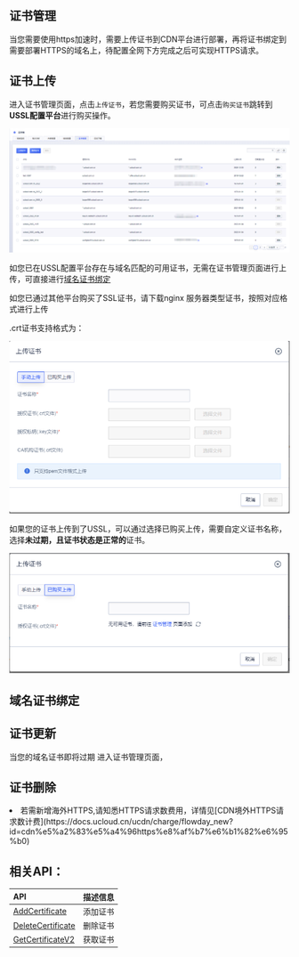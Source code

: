 ## 证书管理

当您需要使用https加速时，需要上传证书到CDN平台进行部署，再将证书绑定到需要部署HTTPS的域名上，待配置全网下方完成之后可实现HTTPS请求。


## 证书上传

进入证书管理页面，点击<code>上传证书</code>，若您需要购买证书，可点击<code>购买证书</code>跳转到<strong>USSL配置平台</strong>进行购买操作。

![2022-UCDN证书管理列表](/images/2022-UCDN证书管理列表.png)

如您已在USSL配置平台存在与域名匹配的可用证书，无需在证书管理页面进行上传，可直接进行[域名证书绑定]()

如您已通过其他平台购买了SSL证书，请下载nginx 服务器类型证书，按照对应格式进行上传

.crt证书支持格式为：

![2022-UCDN证书上传-1](/images/2022-UCDN证书上传-1.png)

如果您的证书上传到了USSL，可以通过选择已购买上传，需要自定义证书名称，选择<strong>未过期，且证书状态是正常的</strong>证书。

![2022-UCDN证书上传-2](/images/2022-UCDN证书上传-2.png)


## 域名证书绑定

## 证书更新
当您的域名证书即将过期
进入证书管理页面，

## 证书删除

<li /> 若需新增海外HTTPS,请知悉HTTPS请求数费用，详情见[CDN境外HTTPS请求数计费](https://docs.ucloud.cn/ucdn/charge/flowday_new?id=cdn%e5%a2%83%e5%a4%96https%e8%af%b7%e6%b1%82%e6%95%b0)

## 相关API：

| API | 描述信息 |
|:---|:---|
|[AddCertificate](api/ucdn-api/add_certificate)|添加证书|
|[DeleteCertificate](api/ucdn-api/delete_certificate)|删除证书|
|[GetCertificateV2](api/ucdn-api/get_certificate_v2)|获取证书|
